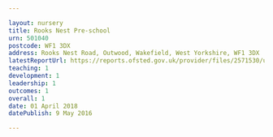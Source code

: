 ```yaml
---

layout: nursery
title: Rooks Nest Pre-school
urn: 501040
postcode: WF1 3DX
address: Rooks Nest Road, Outwood, Wakefield, West Yorkshire, WF1 3DX
latestReportUrl: https://reports.ofsted.gov.uk/provider/files/2571530/urn/501040.pdf
teaching: 1
development: 1
leadership: 1
outcomes: 1
overall: 1
date: 01 April 2018 
datePublish: 9 May 2016

---
```

